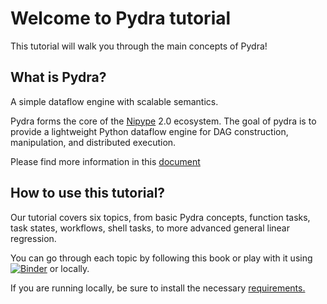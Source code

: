 # Welcome to Pydra tutorial

This tutorial will walk you through the main concepts of Pydra!

## What is Pydra?

A simple dataflow engine with scalable semantics.

Pydra forms the core of the [Nipype](https://nipype.readthedocs.io/en/latest/#) 2.0 ecosystem. The goal of pydra is to provide a lightweight Python dataflow engine for DAG construction, manipulation, and distributed execution.

Please find more information in this [document](https://nipype.github.io/pydra/)

## How to use this tutorial?

Our tutorial covers six topics, from basic Pydra concepts, function tasks, task states, workflows, shell tasks, to more advanced general linear regression.

You can go through each topic by following this book or play with it using [![Binder](https://mybinder.org/badge_logo.svg)](https://mybinder.org/v2/gh/nipype/pydra-tutorial/master) or locally.

If you are running locally, be sure to install the necessary [requirements.](https://github.com/nipype/pydra-tutorial/blob/master/requirements.txt)
